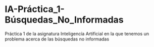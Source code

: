 # IA-Práctica_1-Búsquedas_No_Informadas
Práctica 1 de la asignatura Inteligencía Artificial en la que tenemos un problema acerca de las búsquedas no informadas
